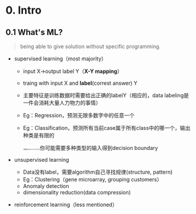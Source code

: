 # 0. Intro

## 0.1 What's ML?

> being able to give solution without specific programming. 

- supervised learning（most majority）

  - input X->output label Y（**X-Y mapping**）

  - traing with input X and **label**(correst answer) Y

  - 主要特征是训练数据时需要给出正确的labelY（相应的，data labeling是一件会消耗大量人力物力的事情）

  - Eg：Regression，预测无限多数字中的任意一个

  - Eg：Classification，预测所有当前case属于所有class中的哪一个，输出种类是有限的  

    <img src="/Users/apple/Desktop/Code/MLwuenda/notes/0Intro.assets/截屏2024-07-15 12.41.54.png" alt="截屏2024-07-15 12.41.54" style="zoom:25%;" />你可能需要多种类型的输入得到decision boundary

- unsupervised learning

  - Data没有label，需要algorithm自己寻找规律(structure, pattern)
  - Eg：Clustering（gene microarray, grouping customers）
  - Anomaly detection
  - dimensionality reduction(data compression)

- reinforcement learning（less mentioned）